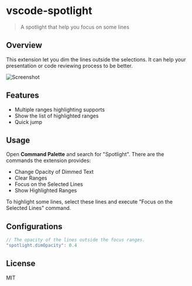 # vscode-spotlight

> A spotlight that help you focus on some lines

## Overview

This extension let you dim the lines outside the selections. It can help your presentation or code reviewing process to be better.

![Screenshot](images/screenshot.png)

## Features

* Multiple ranges highlighting supports
* Show the list of highlighted ranges
* Quick jump

## Usage

Open **Command Palette** and search for "Spotlight". There are the commands the extension provides:

* Change Opacity of Dimmed Text
* Clear Ranges
* Focus on the Selected Lines
* Show Highlighted Ranges

To highlight some lines, select these lines and execute "Focus on the Selected Lines" command.

## Configurations

```javascript
// The opacity of the lines outside the focus ranges.
"spotlight.dimOpacity": 0.4
```

## License
MIT
